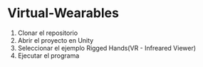 # Virtual-Wearables

1. Clonar el repositorio
2. Abrir el proyecto en Unity
3. Seleccionar el ejemplo Rigged Hands(VR - Infreared Viewer)
4. Ejecutar el programa